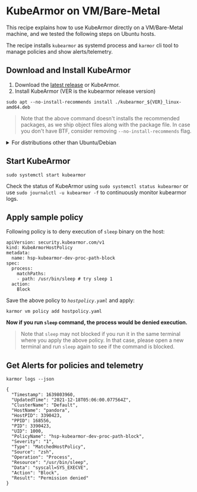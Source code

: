 # KubeArmor on VM/Bare-Metal

This recipe explains how to use KubeArmor directly on a VM/Bare-Metal machine, and we tested the following steps on Ubuntu hosts.

The recipe installs `kubearmor` as systemd process and `karmor` cli tool to manage policies and show alerts/telemetry.

## Download and Install KubeArmor

1. Download the [latest release](https://github.com/kubearmor/KubeArmor/releases) or KubeArmor.
2. Install KubeArmor (VER is the kubearmor release version)
  ```
  sudo apt --no-install-recommends install ./kubearmor_${VER}_linux-amd64.deb
  ```
  > Note that the above command doesn't installs the recommended packages, as we ship object files along with the package file. In case you don't have BTF, consider removing `--no-install-recommends` flag.
  
<details><summary>For distributions other than Ubuntu/Debian</summary>
<p>

1. Refer [Installing BCC](https://github.com/iovisor/bcc/blob/master/INSTALL.md#installing-bcc) to install pre-requisites.

2. Download release tarball from KubeArmor releases for the version you want
  ```
  wget https://github.com/KubeArmor/KubeArmor/releases/download/v${VER}/kubearmor_${VER}_linux-amd64.tar.gz
  ```

3. Unpack the tarball to the root directory:
  ```
  sudo tar --no-overwrite-dir -C / -xzf kubearmor_${VER}_linux-amd64.tar.gz
  sudo systemctl daemon-reload
  ```
</p>
</details>

## Start KubeArmor

```
sudo systemctl start kubearmor
```

Check the status of KubeArmor using `sudo systemctl status kubearmor` or use `sudo journalctl -u kubearmor -f` to continuously monitor kubearmor logs.

## Apply sample policy

Following policy is to deny execution of `sleep` binary on the host:

```yaml=
apiVersion: security.kubearmor.com/v1
kind: KubeArmorHostPolicy
metadata:
  name: hsp-kubearmor-dev-proc-path-block
spec:
  process:
    matchPaths:
    - path: /usr/bin/sleep # try sleep 1
  action:
    Block
```

Save the above policy to _`hostpolicy.yaml`_ and apply:
```
karmor vm policy add hostpolicy.yaml
```

**Now if you run `sleep` command, the process would be denied execution.**

> Note that `sleep` may not blocked if you run it in the same terminal where you apply the above policy. In that case, please open a new terminal and run `sleep` again to see if the command is blocked.

## Get Alerts for policies and telemetry

```
karmor logs --json
```

```json=
{
  "Timestamp": 1639803960,
  "UpdatedTime": "2021-12-18T05:06:00.077564Z",
  "ClusterName": "Default",
  "HostName": "pandora",
  "HostPID": 3390423,
  "PPID": 168556,
  "PID": 3390423,
  "UID": 1000,
  "PolicyName": "hsp-kubearmor-dev-proc-path-block",
  "Severity": "1",
  "Type": "MatchedHostPolicy",
  "Source": "zsh",
  "Operation": "Process",
  "Resource": "/usr/bin/sleep",
  "Data": "syscall=SYS_EXECVE",
  "Action": "Block",
  "Result": "Permission denied"
}
```
